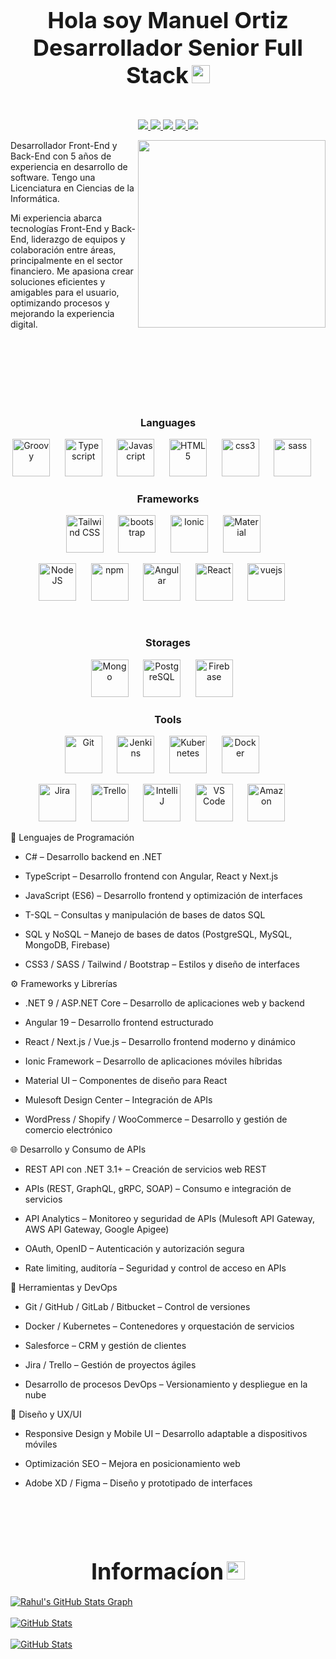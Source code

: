<h2 align="center">
  <strong style="font-size: 36px;">Hola soy Manuel Ortiz Desarrollador Senior Full Stack</strong>
  <img src="https://github.com/TheDudeThatCode/TheDudeThatCode/blob/master/Assets/Hi.gif" width="29px">
</h2>
<br>
<p align="center">
  <a href="#" target="_blank">
    <img src="https://img.shields.io/static/v1?label=|&message=WEBSITE&color=ff&style=plastic&logo=realm&logo-color=white"/>
  </a>
  <a href="#" target="_blank">
    <img src="https://img.shields.io/static/v1?label=|&message=LINKED-IN&color=cdf998&style=plastic&logo=linkedin&logo-color=white"/>
  </a>
  <a href="#" target="_blank">
    <img src="https://img.shields.io/static/v1?label=|&message=TWITTER&color=d18014&style=plastic&logo=twitter&logo-color=white"/>
  </a>
  <a href="#" target="_blank">
      <img src="https://img.shields.io/static/v1?label=|&message=DEV-TO&color=cde928&style=plastic&logo=dev.to&logo-color=white"/>
  </a>
  <a href="#" target="_blank" download="Resume.pdf">
      <img src="https://img.shields.io/static/v1?label=|&message=RESUME&color=24555f&style=plastic&logo=react&logo-color=white"/>
  </a>
</p>

<img src="https://c.tenor.com/flflC6GFzO8AAAAd/sultan-alrefaei-programmer.gif" align="right" height="300">
 
 <p align="left">Desarrollador Front-End y Back-End con 5 años de experiencia en desarrollo de software. Tengo una Licenciatura en Ciencias de la Informática.
  
  Mi experiencia abarca tecnologías Front-End y Back-End, liderazgo de equipos y colaboración entre áreas, principalmente en el sector financiero. Me apasiona crear soluciones eficientes y amigables para el usuario, optimizando procesos y mejorando la experiencia digital.
  
<!--   I am motivated by the power of technology as a tool for positive change, with a background in Math, Physics, and Engineering. -->
</p>

<!-- See [my website](https://rahulkarda.netlify.app) for more information! <br> <br>
You can also find me on [![Twitter][1.2]][1],  or on [![LinkedIn][3.2]][3].
website -->

<br>
<br>
<br>
<br>
<br>
<br>

<div align="center" width="100">
  <h3>Languages</h3>
  <img
    src="https://upload.wikimedia.org/wikipedia/commons/thumb/7/7d/Microsoft_.NET_logo.svg/800px-Microsoft_.NET_logo.svg.png"
    width="60px"
    alt="Groovy">
    &nbsp;&nbsp;&nbsp;&nbsp;
  <img
    src="https://cdn.jsdelivr.net/gh/devicons/devicon@latest/icons/typescript/typescript-original.svg"
    width="60px"
    alt="Typescript">
    &nbsp;&nbsp;&nbsp;&nbsp;
  <img
    src="https://cdn.jsdelivr.net/gh/devicons/devicon@latest/icons/javascript/javascript-original.svg"
    width="60px"
    alt="Javascript">
    &nbsp;&nbsp;&nbsp;&nbsp;
  <img
    src="https://cdn.jsdelivr.net/gh/devicons/devicon@latest/icons/html5/html5-original-wordmark.svg"
    width="60px"
    alt="HTML5">
    &nbsp;&nbsp;&nbsp;&nbsp;
  <img
    src="https://cdn.jsdelivr.net/gh/devicons/devicon@latest/icons/css3/css3-original-wordmark.svg"
    width="60px"
    alt="css3">
    &nbsp;&nbsp;&nbsp;&nbsp;
  <img
    src="https://cdn.jsdelivr.net/gh/devicons/devicon@latest/icons/sass/sass-original.svg"
    width="60px"
    alt="sass">
    &nbsp;&nbsp;&nbsp;&nbsp;

<h3>Frameworks</h3>
  <img
    src="https://upload.wikimedia.org/wikipedia/commons/thumb/d/d5/Tailwind_CSS_Logo.svg/330px-Tailwind_CSS_Logo.svg.png"
    width="60px"
    alt="Tailwind CSS">
    &nbsp;&nbsp;&nbsp;&nbsp;
  <img
    src="https://upload.wikimedia.org/wikipedia/commons/thumb/b/b2/Bootstrap_logo.svg/2560px-Bootstrap_logo.svg.png"
    width="60px"
    alt="bootstrap">
    &nbsp;&nbsp;&nbsp;&nbsp;
  <img
    src="https://upload.wikimedia.org/wikipedia/commons/thumb/d/d1/Ionic_Logo.svg/2560px-Ionic_Logo.svg.png"
    width="60px"
    alt="Ionic">
    &nbsp;&nbsp;&nbsp;&nbsp;
  <img
    src="https://cdn.worldvectorlogo.com/logos/material-ui-1.svg"
    width="60px"
    alt="Material">
    &nbsp;&nbsp;&nbsp;

  </br>

  <img
    src="https://cdn.jsdelivr.net/gh/devicons/devicon@latest/icons/nodejs/nodejs-original-wordmark.svg"
    width="60px"
    alt="NodeJS">
    &nbsp;&nbsp;&nbsp;&nbsp;
  <img
    src="https://cdn.jsdelivr.net/gh/devicons/devicon@latest/icons/npm/npm-original-wordmark.svg"
    width="60px"
    alt="npm">
    &nbsp;&nbsp;&nbsp;&nbsp;
  <img
    src="https://cdn.jsdelivr.net/gh/devicons/devicon@latest/icons/angularjs/angularjs-original.svg"
    width="60px"
    alt="Angular">
    &nbsp;&nbsp;&nbsp;&nbsp;
  <img
    src="https://cdn.jsdelivr.net/gh/devicons/devicon@latest/icons/react/react-original-wordmark.svg"
    width="60px"
    alt="React">
    &nbsp;&nbsp;&nbsp;&nbsp;
  <img
    src="https://upload.wikimedia.org/wikipedia/commons/thumb/9/95/Vue.js_Logo_2.svg/1184px-Vue.js_Logo_2.svg.png"
    width="60px"
    alt="vuejs">
    &nbsp;&nbsp;&nbsp;&nbsp;
  
  <!-- Storages -->
  </br>
  <h3>Storages</h3>
  <img
    src="https://cdn.worldvectorlogo.com/logos/mongodb-icon-2.svg"
    width="60px"
    alt="Mongo">
    &nbsp;&nbsp;&nbsp;&nbsp;
  <img
    src="https://cdn.jsdelivr.net/gh/devicons/devicon@latest/icons/postgresql/postgresql-original-wordmark.svg"
    width="60px"
    alt="PostgreSQL">
    &nbsp;&nbsp;&nbsp;&nbsp;
  <img
    src="https://cdn.jsdelivr.net/gh/devicons/devicon@latest/icons/firebase/firebase-plain-wordmark.svg"
    width="60px"
    alt="Firebase">
    &nbsp;&nbsp;&nbsp;&nbsp;
  
  <!-- Tools -->
  </br>
  <h3>Tools</h3>
  <img
    src="https://cdn.jsdelivr.net/gh/devicons/devicon@latest/icons/github/github-original-wordmark.svg"
    width="60px"
    alt="Git">
    &nbsp;&nbsp;&nbsp;&nbsp;
  <img
    src="https://cdn.jsdelivr.net/gh/devicons/devicon@latest/icons/jenkins/jenkins-original.svg"
    width="60px"
    alt="Jenkins">
    &nbsp;&nbsp;&nbsp;&nbsp;
  <img
    src="https://cdn.jsdelivr.net/gh/devicons/devicon@latest/icons/kubernetes/kubernetes-plain-wordmark.svg"
    width="60px"
    alt="Kubernetes">
    &nbsp;&nbsp;&nbsp;&nbsp;
  <img
    src="https://cdn.jsdelivr.net/gh/devicons/devicon@latest/icons/docker/docker-original-wordmark.svg"
    width="60px"
    alt="Docker">
    &nbsp;&nbsp;&nbsp;&nbsp;
  
  </br>
  
  <img
    src="https://cdn.jsdelivr.net/gh/devicons/devicon@latest/icons/jira/jira-original-wordmark.svg"
    width="60px"
    alt="Jira">
    &nbsp;&nbsp;&nbsp;&nbsp;
  <img
    src="https://cdn.jsdelivr.net/gh/devicons/devicon@latest/icons/trello/trello-plain-wordmark.svg"
    width="60px"
    alt="Trello">
    &nbsp;&nbsp;&nbsp;&nbsp;
  <img
    src="https://upload.wikimedia.org/wikipedia/commons/thumb/9/9c/IntelliJ_IDEA_Icon.svg/512px-IntelliJ_IDEA_Icon.svg.png"
    width="60px"
    alt="IntelliJ">
    &nbsp;&nbsp;&nbsp;&nbsp;
  <img
    src="https://cdn.jsdelivr.net/gh/devicons/devicon@latest/icons/vscode/vscode-original-wordmark.svg"
    width="60px"
    alt="VS Code">
    &nbsp;&nbsp;&nbsp;&nbsp;
  <img
    src="https://1000marcas.net/wp-content/uploads/2025/03/Amazon-Web-Services-Emblem.png"
    width="60px"
    alt="Amazon">
    &nbsp;&nbsp;&nbsp;&nbsp;
  
</div>



🧠 Lenguajes de Programación

-  C# – Desarrollo backend en .NET

-  TypeScript – Desarrollo frontend con Angular, React y Next.js

-  JavaScript (ES6) – Desarrollo frontend y optimización de interfaces

- T-SQL – Consultas y manipulación de bases de datos SQL

-  SQL y NoSQL – Manejo de bases de datos (PostgreSQL, MySQL, MongoDB, Firebase)

- CSS3 / SASS / Tailwind / Bootstrap – Estilos y diseño de interfaces


⚙️ Frameworks y Librerías

- .NET 9 / ASP.NET Core – Desarrollo de aplicaciones web y backend

- Angular 19 – Desarrollo frontend estructurado

- React / Next.js / Vue.js – Desarrollo frontend moderno y dinámico

- Ionic Framework – Desarrollo de aplicaciones móviles híbridas

- Material UI – Componentes de diseño para React

- Mulesoft Design Center – Integración de APIs

- WordPress / Shopify / WooCommerce – Desarrollo y gestión de comercio electrónico



🌐 Desarrollo y Consumo de APIs

- REST API con .NET 3.1+ – Creación de servicios web REST

- APIs (REST, GraphQL, gRPC, SOAP) – Consumo e integración de servicios

- API Analytics – Monitoreo y seguridad de APIs (Mulesoft API Gateway, AWS API Gateway, Google Apigee)

- OAuth, OpenID – Autenticación y autorización segura

- Rate limiting, auditoría – Seguridad y control de acceso en APIs



🔧 Herramientas y DevOps

- Git / GitHub / GitLab / Bitbucket – Control de versiones

- Docker / Kubernetes – Contenedores y orquestación de servicios

- Salesforce – CRM y gestión de clientes

- Jira / Trello – Gestión de proyectos ágiles

- Desarrollo de procesos DevOps – Versionamiento y despliegue en la nube

  

🎨 Diseño y UX/UI

- Responsive Design y Mobile UI – Desarrollo adaptable a dispositivos móviles

- Optimización SEO – Mejora en posicionamiento web

- Adobe XD / Figma – Diseño y prototipado de interfaces

  
<br>
<br>
<br>
<br>

<h2 align="center">
  <strong style="font-size: 36px;">Informacíon</strong>
  <img src="https://github.com/TheDudeThatCode/TheDudeThatCode/blob/master/Assets/Hi.gif" width="29px">
</h2>

<a href="https://github.com/maniortiz98/maniortiz98">
  <img align="center" src="https://github-profile-summary-cards.vercel.app/api/cards/profile-details?username=maniortiz98&theme=radical&hide_border=true)](https://github.com/maniortiz98" alt="Rahul's GitHub Stats Graph"/>
</a>
<br>
<br>
<a href="https://github.com/maniortiz98/maniortiz98">
  <img align="center" src="https://github-readme-stats.vercel.app/api?username=maniortiz98&count_private=true&show_icons=true&theme=radical&hide_border=true&custom_title=maniortiz98" alt="GitHub Stats" />
</a>
<br><br>

<a href="https://github.com/maniortiz98/maniortiz98">
  <img align="center" src="https://github-readme-streak-stats.herokuapp.com/?user=maniortiz98&theme=dark" alt="GitHub Stats"/>
</a>
<br><br>



<!--
**maniortiz98/maniortiz98** is a ✨ _special_ ✨ repository because its `README.md` (this file) appears on your GitHub profile.

Here are some ideas to get you started:

- 🔭 I’m currently working on ...
- 🌱 I’m currently learning ...
- 👯 I’m looking to collaborate on ...
- 🤔 I’m looking for help with ...
- 💬 Ask me about ...
- 📫 How to reach me: ...
- 😄 Pronouns: ...
- ⚡ Fun fact: ...
-->

